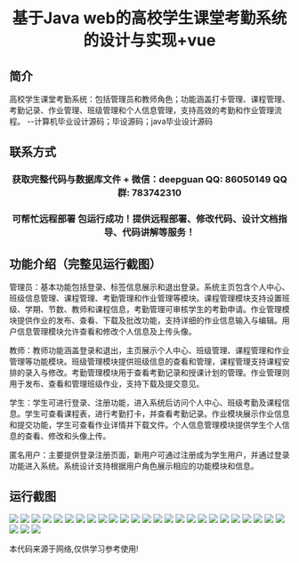 <p><h1 align="center">基于Java web的高校学生课堂考勤系统的设计与实现+vue</h1></p>

## 简介
高校学生课堂考勤系统：包括管理员和教师角色；功能涵盖打卡管理、课程管理、考勤记录、作业管理、班级管理和个人信息管理，支持高效的考勤和作业管理流程。    --计算机毕业设计源码；毕设源码；java毕业设计源码


## 联系方式
<p><h3 align="center">获取完整代码与数据库文件 + 微信：deepguan QQ: 86050149 QQ群: 783742310</h3></p>
<p><h3 align="center">可帮忙远程部署 包运行成功！提供远程部署、修改代码、设计文档指导、代码讲解等服务！</h3></p>

## 功能介绍（完整见运行截图）
管理员：基本功能包括登录、标签信息展示和退出登录。系统主页包含个人中心、班级信息管理、课程管理、考勤管理和作业管理等模块。课程管理模块支持设置班级、学期、节数、教师和课程信息，考勤管理可审核学生的考勤申请。作业管理模块提供作业的发布、查看、下载及批改功能，支持详细的作业信息输入与编辑。用户信息管理模块允许查看和修改个人信息及上传头像。

教师：教师功能涵盖登录和退出，主页展示个人中心、班级管理、课程管理和作业管理等功能模块。班级管理模块提供班级信息的查看和管理，课程管理支持课程安排的录入与修改。考勤管理模块用于查看考勤记录和授课计划的管理。作业管理则用于发布、查看和管理班级作业，支持下载及提交意见。

学生：学生可进行登录、注册功能，进入系统后访问个人中心、班级考勤及课程信息。学生可查看课程表，进行考勤打卡，并查看考勤记录。作业模块展示作业信息和提交功能，学生可查看作业详情并下载文件。个人信息管理模块提供学生个人信息的查看、修改和头像上传。

匿名用户：主要提供登录注册页面，新用户可通过注册成为学生用户，并通过登录功能进入系统。系统设计支持根据用户角色展示相应的功能模块和信息。


## 运行截图
![](https://bs-1329754181.cos.ap-shanghai.myqcloud.com/ssm/ClassroomAttendanceSystem/img/001.jpg)
![](https://bs-1329754181.cos.ap-shanghai.myqcloud.com/ssm/ClassroomAttendanceSystem/img/002.jpg)
![](https://bs-1329754181.cos.ap-shanghai.myqcloud.com/ssm/ClassroomAttendanceSystem/img/003.jpg)
![](https://bs-1329754181.cos.ap-shanghai.myqcloud.com/ssm/ClassroomAttendanceSystem/img/004.jpg)
![](https://bs-1329754181.cos.ap-shanghai.myqcloud.com/ssm/ClassroomAttendanceSystem/img/005.jpg)
![](https://bs-1329754181.cos.ap-shanghai.myqcloud.com/ssm/ClassroomAttendanceSystem/img/006.jpg)
![](https://bs-1329754181.cos.ap-shanghai.myqcloud.com/ssm/ClassroomAttendanceSystem/img/007.jpg)
![](https://bs-1329754181.cos.ap-shanghai.myqcloud.com/ssm/ClassroomAttendanceSystem/img/008.jpg)
![](https://bs-1329754181.cos.ap-shanghai.myqcloud.com/ssm/ClassroomAttendanceSystem/img/009.jpg)
![](https://bs-1329754181.cos.ap-shanghai.myqcloud.com/ssm/ClassroomAttendanceSystem/img/010.jpg)
![](https://bs-1329754181.cos.ap-shanghai.myqcloud.com/ssm/ClassroomAttendanceSystem/img/011.jpg)
![](https://bs-1329754181.cos.ap-shanghai.myqcloud.com/ssm/ClassroomAttendanceSystem/img/012.jpg)
![](https://bs-1329754181.cos.ap-shanghai.myqcloud.com/ssm/ClassroomAttendanceSystem/img/013.jpg)
![](https://bs-1329754181.cos.ap-shanghai.myqcloud.com/ssm/ClassroomAttendanceSystem/img/014.jpg)
![](https://bs-1329754181.cos.ap-shanghai.myqcloud.com/ssm/ClassroomAttendanceSystem/img/015.jpg)
![](https://bs-1329754181.cos.ap-shanghai.myqcloud.com/ssm/ClassroomAttendanceSystem/img/016.jpg)
![](https://bs-1329754181.cos.ap-shanghai.myqcloud.com/ssm/ClassroomAttendanceSystem/img/017.jpg)
![](https://bs-1329754181.cos.ap-shanghai.myqcloud.com/ssm/ClassroomAttendanceSystem/img/018.jpg)
![](https://bs-1329754181.cos.ap-shanghai.myqcloud.com/ssm/ClassroomAttendanceSystem/img/019.jpg)
![](https://bs-1329754181.cos.ap-shanghai.myqcloud.com/ssm/ClassroomAttendanceSystem/img/020.jpg)
![](https://bs-1329754181.cos.ap-shanghai.myqcloud.com/ssm/ClassroomAttendanceSystem/img/021.jpg)
![](https://bs-1329754181.cos.ap-shanghai.myqcloud.com/ssm/ClassroomAttendanceSystem/img/022.jpg)
![](https://bs-1329754181.cos.ap-shanghai.myqcloud.com/ssm/ClassroomAttendanceSystem/img/023.jpg)
![](https://bs-1329754181.cos.ap-shanghai.myqcloud.com/ssm/ClassroomAttendanceSystem/img/024.jpg)
![](https://bs-1329754181.cos.ap-shanghai.myqcloud.com/ssm/ClassroomAttendanceSystem/img/025.jpg)
![](https://bs-1329754181.cos.ap-shanghai.myqcloud.com/ssm/ClassroomAttendanceSystem/img/026.jpg)
![](https://bs-1329754181.cos.ap-shanghai.myqcloud.com/ssm/ClassroomAttendanceSystem/img/027.jpg)
![](https://bs-1329754181.cos.ap-shanghai.myqcloud.com/ssm/ClassroomAttendanceSystem/img/028.jpg)

<p>本代码来源于网络,仅供学习参考使用!</p>
